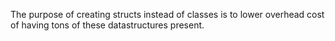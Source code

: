 ﻿The purpose of creating structs instead of classes is to lower overhead cost of having tons of these datastructures present.